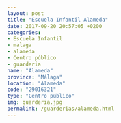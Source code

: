 ```yaml
---
layout: post
title: "Escuela Infantil Alameda"
date: 2017-09-20 20:57:05 +0200
categories:
- Escuela Infantil
- malaga
- alameda
- Centro público
- guarderia
name: "Alameda"
province: "Málaga"
location: "Alameda"
code: "29016321"
type: "Centro público"
img: guarderia.jpg
permalink: /guarderias/alameda.html
---
```

